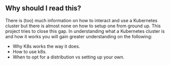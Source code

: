 ## Why should I read this?

There is (too) much information on how to interact and use a Kubernetes cluster but there is almost none on how to setup one from ground up.
This project tries to close this gap. In understanding what a Kubernetes cluster is and how it works you will gain greater understanding on the following:
- Why K8s works the way it does.
- How to use k8s.
- When to opt for a distribution vs setting up your own.
